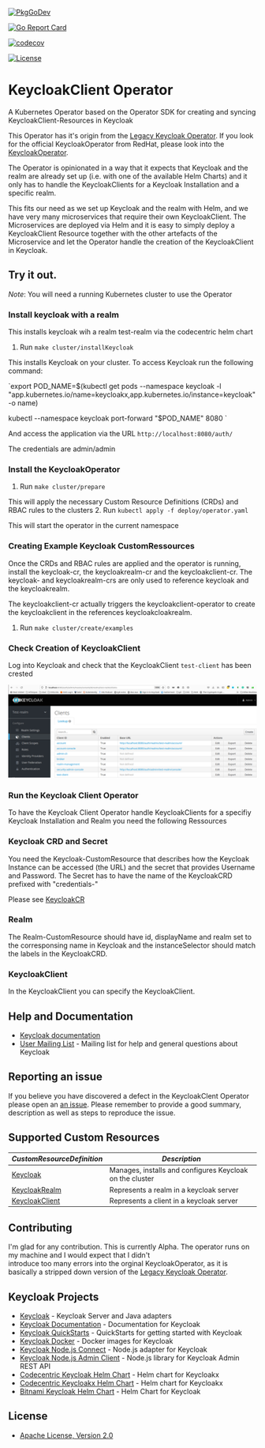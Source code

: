 
[![PkgGoDev](https://pkg.go.dev/badge/github.com/christianwoehrle/keycloakclient-operator)](https://pkg.go.dev/github.com/christianwoehrle/keycloakclient-operator) 

[![Go Report Card](https://goreportcard.com/badge/github.com/christianwoehrle/keycloakclient-operator)](https://goreportcard.com/report/github.com/christianwoehrle/keycloakclient-operator)

[![codecov](https://codecov.io/gh/christianwoehrle/keycloakclient-operator/branch/main/graph/badge.svg?token=tNKcOjlxLo)](https://codecov.io/gh/christianwoehrle/keycloakclient-operator)

[![License](https://img.shields.io/badge/License-Apache%202.0-blue.svg)](https://opensource.org/licenses/Apache-2.0)



# KeycloakClient Operator
A Kubernetes Operator based on the Operator SDK for creating and syncing KeycloakClient-Resources in Keycloak

This Operator has it's origin from the [Legacy Keycloak Operator](https://github.com/keycloak/keycloak-operator).
If you look for the official KeycloakOperator from RedHat, please look into the [KeycloakOperator](https://github.com/keycloak/keycloak/tree/main/operator).

The Operator is opinionated in a way that it expects that Keycloak and 
the realm are already set up (i.e. with one of the available Helm Charts) and it only has 
to handle the KeycloakClients for a Keycloak Installation and a specific realm.

This fits our need as we set up Keycloak and the realm with Helm, and we have very many microservices that require their own KeycloakClient.
The Microservices are deployed via Helm and it is easy to simply deploy a KeycloakClient Resource together with the other artefacts of the Microservice and let 
the Operator handle the creation of the KeycloakClient in Keycloak.


## Try it out.

*Note*: You will need a running Kubernetes cluster to use the Operator

### Install keycloak with a realm

This installs keycloak wih a realm test-realm via the codecentric helm chart

1. Run `make cluster/installKeycloak`

This installs Keycloak on your cluster.
To access Keycloak run the following command:

`export POD_NAME=$(kubectl get pods --namespace keycloak -l "app.kubernetes.io/name=keycloakx,app.kubernetes.io/instance=keycloak" -o name)

kubectl --namespace keycloak port-forward "$POD_NAME" 8080
`

And access the application via the URL 
`http://localhost:8080/auth/`

The credentials are admin/admin


### Install the KeycloakOperator

1. Run `make cluster/prepare`

This will apply the necessary Custom Resource Definitions (CRDs) and RBAC rules to the clusters
2. Run `kubectl apply -f deploy/operator.yaml`

This will start the operator in the current namespace



### Creating Example Keycloak CustomRessources

Once the CRDs and RBAC rules are applied and the operator is running, install the keycloak-cr, the keycloakrealm-cr and the keycloakclient-cr.
The keycloak- and keycloakrealm-crs are only used to reference keycloak and the keycloakrealm.

The keycloakclient-cr actually triggers the keycloakclient-operator to create the keycloakclient in the references keycloakcloakrealm.


1. Run `make cluster/create/examples`

### Check Creation of KeycloakClient

Log into Keycloak and check that the KeycloakClient `test-client` has been crested 

![alt text](keycloak.png)



### Run the Keycloak Client Operator




To have the Keycloak Client Operator handle KeycloakClients for a specifiy Keycloak Installation and Realm you need the following Ressources



### Keycloak CRD and Secret
You need the Keycloak-CustomResource that describes how the Keycloak Instance can be accessed (the URL) and the secret that provides Username and Password.
The Secret has to have the name of the KeycloakCRD prefixed with "credentials-"

Please see [KeycloakCR](../deploy/examples)

### Realm
The Realm-CustomResource should have id, displayName and realm set to the corresponsing name in Keycloak and the instanceSelector 
should match the labels in the KeycloakCRD.

### KeycloakClient
In the KeycloakClient you can specify the KeycloakClient. 







## Help and Documentation

* [Keycloak documentation](https://www.keycloak.org/documentation.html)
* [User Mailing List](https://groups.google.com/g/keycloak-user) - Mailing list for help and general questions about Keycloak

## Reporting an issue

If you believe you have discovered a defect in the KeycloakClent Operator please open an [an issue](https://github.com/christianwoehrle/keycloakclient-operator/issues).
Please remember to provide a good summary, description as well as steps to reproduce the issue.

## Supported Custom Resources
| *CustomResourceDefinition*                                            | *Description*                                            |
| --------------------------------------------------------------------- | -------------------------------------------------------- |
| [Keycloak](./deploy/crds/keycloak.org_keycloaks_crd.yaml)             | Manages, installs and configures Keycloak on the cluster |
| [KeycloakRealm](./deploy/crds/keycloak.org_keycloakrealms_crd.yaml)   | Represents a realm in a keycloak server                  |
| [KeycloakClient](./deploy/crds/keycloak.org_keycloakclients_crd.yaml) | Represents a client in a keycloak server                 |




<!--

### Local Development
*Note*: You will need a running Kubernetes or OpenShift cluster to use the Operator

1. clone this repo to `$GOPATH/src/github.com/keycloak/keycloak-operator`
2. run `make setup/mod cluster/prepare`
3. deploy a PostgreSQL Database -- The embedded database installation is deprecated
4. run `make code/run`
-- The above step will launch the operator on the local machine
-- To see how do debug the operator or how to deploy to a cluster, see below alternatives to step 3
5. check the IP/url of the installed Database
6. modify secret [external-db-secret.yaml](./deploy/examples/keycloak/external-db-secret.yaml) setting the values
7. execute the secret with `kubectl apply -f ./deploy/examples/keycloak/external-db-secret.yaml`
8. In a new terminal run `make cluster/create/examples`
9. Optional: configure Ingress and DNS Resolver
   - minikube: \
     -- run `minikube addons enable ingress` \
     -- run `./hack/modify_etc_hosts.sh`
   - Docker for Mac: \
     -- run `kubectl apply -f https://raw.githubusercontent.com/kubernetes/ingress-nginx/controller-0.32.0/deploy/static/provider/cloud/deploy.yaml`
        (see also https://kubernetes.github.io/ingress-nginx/deploy/) \
     -- run `./hack/modify_etc_hosts.sh keycloak.local 127.0.0.1`
10. Run `make test/e2e`

To clean the cluster (Removes CRDs, CRs, RBAC and namespace)
1. run `make cluster/clean`

#### Alternative Step 2: Debug in Goland
Debug the operator in [Goland](https://www.jetbrains.com/go/)
1. go get -u github.com/go-delve/delve/cmd/dlv
2. Create new `Go Build` debug configuration
3. Change the properties to the following
```
* Name = Keycloak Operator
* Run Kind = File
* Files = <project full path>/cmd/manager/main.go
* Working Directory = <project full path>
* Environment = KUBERNETES_CONFIG=<kube config path>;WATCH_NAMESPACE=keycloak
```
3. Apply and click Debug Keycloak operator

#### Alternative Step 3: Debug in VSCode
Debug the operator in [VS Code](https://code.visualstudio.com/docs/languages/go)
1. go get -u github.com/go-delve/delve/cmd/dlv
2. Create new launch configuration, changing your kube config location
```json
{
  "name": "Keycloak Operator",
  "type": "go",
  "request": "launch",
  "mode": "auto",
  "program": "${workspaceFolder}/cmd/manager/main.go",
  "env": {
    "WATCH_NAMESPACE": "keycloak",
    "KUBERNETES_CONFIG": "<kube config path>"
  },
  "cwd": "${workspaceFolder}",
  "args": []
}
```
3. Debug Keycloak Operator

#### Alternative Step 3: Deploying to a Cluster
Deploy the operator into the running cluster
1. build image with `operator-sdk build <image registry>/<organisation>/keycloak-operator:<tag>`. e.g. `operator-sdk build quay.io/keycloak/keycloak-operator:test`
2. Change the `image` property in `deploy/operator.yaml` to the above full image path
3. run `kubectl apply -f deploy/operator.yaml -n <NAMESPACE>`

### Makefile command reference
#### Operator Setup Management
| *Command*                      | *Description*                                                                                          |
| ------------------------------ | ------------------------------------------------------------------------------------------------------ |
| `make cluster/prepare`         | Creates the `keycloak` namespace, applies all CRDs to the cluster and sets up the RBAC files           |
| `make cluster/clean`           | Deletes the `keycloak` namespace, all `keycloak.org` CRDs and all RBAC files named `keycloak-operator` |
| `make cluster/create/examples` | Applies the example Keycloak and KeycloakRealm CRs                                                     |

#### Tests
| *Command*                    | *Description*                                               |
| ---------------------------- | ----------------------------------------------------------- |
| `make test/unit`             | Runs unit tests                                             |
| `make test/coverage/prepare` | Prepares coverage report from unit and e2e test results     |
| `make test/coverage`         | Generates coverage report                                   |

##### Running tests without cluster admin permissions
It's possible to deploy CRDs, roles, role bindings, etc. separately from running the tests:
1. Run `make cluster/prepare` as a cluster admin.
2. Run `make test/ibm-validation` as a user. The user needs the following permissions to run te tests:
```
apiGroups: ["", "apps", "keycloak.org"]
resources: ["persistentvolumeclaims", "deployments", "statefulsets", "keycloaks", "keycloakrealms", "keycloakusers", "keycloakclients", "keycloakbackups"]
verbs: ["*"]
```
Please bear in mind this is intended to be used for internal purposes as there's no guarantee it'll work without any issues.

#### Local Development
| *Command*                 | *Description*                                                                    |
| ------------------------- | -------------------------------------------------------------------------------- |
| `make setup`              | Runs `setup/mod` `setup/githooks` `code/gen`                                     |
| `make setup/githooks`     | Copys githooks from `./githooks` to `.git/hooks`                                 |
| `make setup/mod`          | Resets the main module's vendor directory to include all packages                |
| `make setup/operator-sdk` | Installs the operator-sdk                                                        |
| `make code/run`           | Runs the operator locally for development purposes                               |
| `make code/compile`       | Builds the operator                                                              |
| `make code/gen`           | Generates/Updates the operator files based on the CR status and spec definitions |
| `make code/check`         | Checks for linting errors in the code                                            |
| `make code/fix`           | Formats code using [gofmt](https://golang.org/cmd/gofmt/)                        |
| `make code/lint`          | Checks for linting errors in the code                                            |
| `make client/gen`         | Generates/Updates the clients bases on the CR status and spec definitions        |


#### CI
| *Command*           | *Description*                                                              |
| ------------------- | -------------------------------------------------------------------------- |
| `make setup/travis` | Downloads operator-sdk, makes it executable and copys to `/usr/local/bin/` |

#### Components versions

-->
## Contributing

I'm glad for any contribution. This is currently Alpha. The operator runs on my machine and I would expect that I didn't  
introduce too many errors into the orginal KeycloakOperator, as it is basically a stripped down version of the [Legacy Keycloak Operator](https://github.com/keycloak/keycloak-operator).



## Keycloak Projects

* [Keycloak](https://github.com/keycloak/keycloak) - Keycloak Server and Java adapters
* [Keycloak Documentation](https://github.com/keycloak/keycloak-documentation) - Documentation for Keycloak
* [Keycloak QuickStarts](https://github.com/keycloak/keycloak-quickstarts) - QuickStarts for getting started with Keycloak
* [Keycloak Docker](https://github.com/jboss-dockerfiles/keycloak) - Docker images for Keycloak
* [Keycloak Node.js Connect](https://github.com/keycloak/keycloak-nodejs-connect) - Node.js adapter for Keycloak
* [Keycloak Node.js Admin Client](https://github.com/keycloak/keycloak-nodejs-admin-client) - Node.js library for Keycloak Admin REST API
* [Codecentric Keycloak Helm Chart](https://artifacthub.io/packages/helm/codecentric/keycloak) - Helm chart for Keycloakx
* [Codecentric Keycloakx Helm Chart](https://artifacthub.io/packages/helm/codecentric/keycloakx) - Helm chart for Keycloakx
* [Bitnami Keycloak Helm Chart](https://github.com/bitnami/charts/tree/master/bitnami/keycloak) - Helm Chart for Keycloak
## License

* [Apache License, Version 2.0](https://www.apache.org/licenses/LICENSE-2.0)
